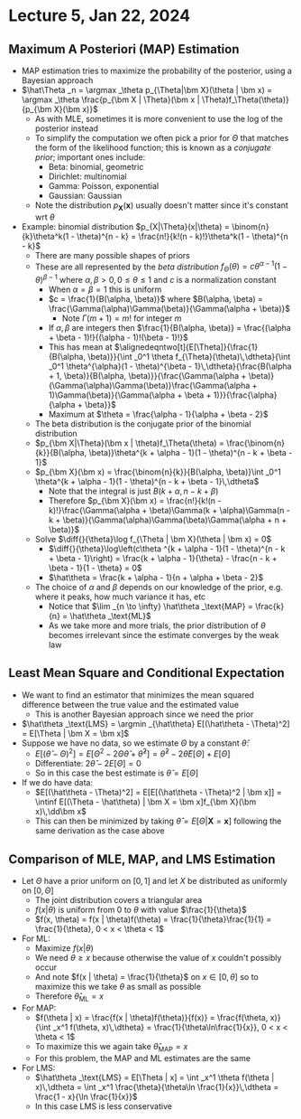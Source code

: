 # Lecture 5, Jan 22, 2024

## Maximum A Posteriori (MAP) Estimation

* MAP estimation tries to maximize the probability of the posterior, using a Bayesian approach
* $\hat\Theta _n = \argmax _\theta p_{\Theta|\bm X}(\theta | \bm x) = \argmax _\theta \frac{p_{\bm X | \Theta}(\bm x | \Theta)f_\Theta(\theta)}{p_{\bm X}(\bm x)}$
	* As with MLE, sometimes it is more convenient to use the log of the posterior instead
	* To simplify the computation we often pick a prior for $\Theta$ that matches the form of the likelihood function; this is known as a *conjugate prior*; important ones include:
		* Beta: binomial, geometric
		* Dirichlet: multinomial
		* Gamma: Poisson, exponential
		* Gaussian: Gaussian
	* Note the distribution $p_{\bm X}(\bm x)$ usually doesn't matter since it's constant wrt $\theta$
* Example: binomial distribution $p_{X|\Theta}(x|\theta) = \binom{n}{k}\theta^k(1 - \theta)^{n - k} = \frac{n!}{k!(n - k)!}\theta^k(1 - \theta)^{n - k}$
	* There are many possible shapes of priors
	* These are all represented by the *beta distribution* $f_\Theta(\theta) = c\theta^{\alpha - 1}(1 - \theta)^{\beta - 1}$ where $\alpha, \beta > 0, 0 \leq \theta \leq 1$ and $c$ is a normalization constant
		* When $\alpha = \beta = 1$ this is uniform
		* $c = \frac{1}{B(\alpha, \beta)}$ where $B(\alpha, \beta) = \frac{\Gamma(\alpha)\Gamma(\beta)}{\Gamma(\alpha + \beta)}$
			* Note $\Gamma(m + 1) = m!$ for integer $m$
		* If $\alpha, \beta$ are integers then $\frac{1}{B(\alpha, \beta)} = \frac{(\alpha + \beta - 1)!}{(\alpha - 1)!(\beta - 1)!}$
		* This has mean at $\alignedeqntwo[t]{E[\Theta]}{\frac{1}{B(\alpha, \beta)}}{\int _0^1 \theta f_{\Theta}(\theta)\,\dtheta}{\int _0^1 \theta^{\alpha}(1 - \theta)^{\beta - 1}\,\dtheta}{\frac{B(\alpha + 1, \beta)}{B(\alpha, \beta)}}{\frac{\Gamma(\alpha + \beta)}{\Gamma(\alpha)\Gamma(\beta)}\frac{\Gamma(\alpha + 1)\Gamma(\beta)}{\Gamma(\alpha + \beta + 1)}}{\frac{\alpha}{\alpha + \beta}}$
		* Maximum at $\theta = \frac{\alpha - 1}{\alpha + \beta - 2}$
	* The beta distribution is the conjugate prior of the binomial distribution
	* $p_{\bm X|\Theta}(\bm x | \theta)f_\Theta(\theta) = \frac{\binom{n}{k}}{B(\alpha, \beta)}\theta^{k + \alpha - 1}(1 - \theta)^{n - k + \beta - 1}$
	* $p_{\bm X}(\bm x) = \frac{\binom{n}{k}}{B(\alpha, \beta)}\int _0^1 \theta^{k + \alpha - 1}(1 - \theta)^{n - k + \beta - 1}\,\dtheta$
		* Note that the integral is just $B(k + \alpha, n - k + \beta)$
		* Therefore $p_{\bm X}(\bm x) = \frac{n!}{k!(n - k)!}\frac{\Gamma(\alpha + \beta)\Gamma(k + \alpha)\Gamma(n - k + \beta)}{\Gamma(\alpha)\Gamma(\beta)\Gamma(\alpha + n + \beta)}$
	* Solve $\diff{}{\theta}\log f_{\Theta | \bm X}(\theta | \bm x) = 0$
		* $\diff{}{\theta}\log\left(c\theta ^{k + \alpha - 1}(1 - \theta)^{n - k + \beta - 1}\right) = \frac{k + \alpha - 1}{\theta} - \frac{n - k + \beta - 1}{1 - \theta} = 0$
		* $\hat\theta = \frac{k + \alpha - 1}{n + \alpha + \beta - 2}$
	* The choice of $\alpha$ and $\beta$ depends on our knowledge of the prior, e.g. where it peaks, how much variance it has, etc
		* Notice that $\lim _{n \to \infty} \hat\theta _\text{MAP} = \frac{k}{n} = \hat\theta _\text{ML}$
		* As we take more and more trials, the prior distribution of $\theta$ becomes irrelevant since the estimate converges by the weak law

## Least Mean Square and Conditional Expectation

* We want to find an estimator that minimizes the mean squared difference between the true value and the estimated value
	* This is another Bayesian approach since we need the prior
* $\hat\theta _\text{LMS} = \argmin _{\hat\theta} E[(\hat\theta - \Theta)^2] = E[\Theta | \bm X = \bm x]$
* Suppose we have no data, so we estimate $\Theta$ by a constant $\hat\theta$:
	* $E[(\hat\theta - \Theta)^2] = E[\Theta^2 - 2\Theta\hat\theta + \hat\theta^2] = \hat\theta^2 - 2\hat\theta E[\Theta] + E[\Theta]$
	* Differentiate: $2\hat\theta - 2E[\Theta] = 0$
	* So in this case the best estimate is $\hat\theta = E[\Theta]$
* If we do have data:
	* $E[(\hat\theta - \Theta)^2] = E[E[(\hat\theta - \Theta)^2 | \bm x]] = \intinf E[(\Theta - \hat\theta) | \bm X = \bm x]f_{\bm X}(\bm x)\,\dd\bm x$
	* This can then be minimized by taking $\hat\theta = E[\Theta | \bm X = \bm x]$ following the same derivation as the case above

## Comparison of MLE, MAP, and LMS Estimation

* Let $\Theta$ have a prior uniform on $[0, 1]$ and let $X$ be distributed as uniformly on $[0, \Theta]$
	* The joint distribution covers a triangular area
	* $f(x | \theta)$ is uniform from $0$ to $\theta$ with value $\frac{1}{\theta}$
	* $f(x, \theta) = f(x | \theta)f(\theta) = \frac{1}{\theta}\frac{1}{1} = \frac{1}{\theta}, 0 < x < \theta < 1$
* For ML:
	* Maximize $f(x | \theta)$
	* We need $\theta \geq x$ because otherwise the value of $x$ couldn't possibly occur
	* And note $f(x | \theta) = \frac{1}{\theta}$ on $x \in [0, \theta]$ so to maximize this we take $\theta$ as small as possible
	* Therefore $\hat\theta _\text{ML} = x$
* For MAP:
	* $f(\theta | x) = \frac{f(x | \theta)f(\theta)}{f(x)} = \frac{f(\theta, x)}{\int _x^1 f(\theta, x)\,\dtheta} = \frac{1}{\theta\ln\frac{1}{x}}, 0 < x < \theta < 1$
	* To maximize this we again take $\hat\theta _\text{MAP} = x$
	* For this problem, the MAP and ML estimates are the same
* For LMS:
	* $\hat\theta _\text{LMS} = E[\Theta | x] = \int _x^1 \theta f(\theta | x)\,\dtheta = \int _x^1 \frac{\theta}{\theta\ln \frac{1}{x}}\,\dtheta = \frac{1 - x}{\ln \frac{1}{x}}$
	* In this case LMS is less conservative

